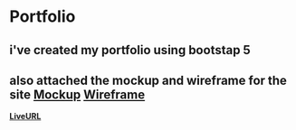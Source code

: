 # Portfolio
## i've created my portfolio using bootstap 5 
also attached the mockup and wireframe for the site
**[Mockup](https://www.figma.com/file/jflCO7v1uprai3wjLYv5sx/Portfolio?node-id=7%3A9&t=fpzsW6ZbKvdsL3mF-1)**
**[Wireframe](https://www.figma.com/file/jflCO7v1uprai3wjLYv5sx/Portfolio?node-id=0%3A1&t=fpzsW6ZbKvdsL3mF-1)**
---
**[LiveURL](https://falmasri98.github.io/Portfolio/)**

